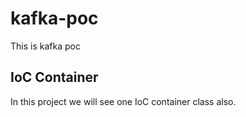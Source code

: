 # kafka-poc
This is kafka poc
## IoC Container
In this project we will see one IoC container class also.
